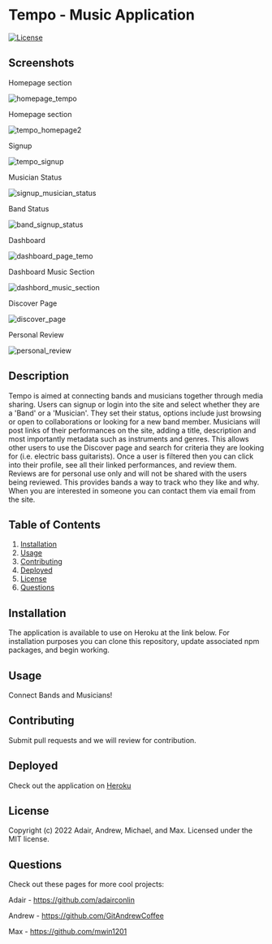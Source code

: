 
  # Tempo - Music Application
  [![License](https://img.shields.io/badge/License-MIT-yellow.svg)](https://opensource.org/licenses/MIT)

  ## Screenshots
  Homepage section

  ![homepage_tempo](https://user-images.githubusercontent.com/90287696/159793287-f5601eee-c508-4c29-888e-f476f409943d.png)

  Homepage section

  ![tempo_homepage2](https://user-images.githubusercontent.com/90287696/159793286-d7d59ad8-1dd7-4960-a1e2-8cde43b7419b.png)

  Signup

  ![tempo_signup](https://user-images.githubusercontent.com/90287696/159793285-1706036a-a356-4b34-b6a1-dfc81584d5b7.png)

  Musician Status

  ![signup_musician_status](https://user-images.githubusercontent.com/90287696/159793284-ac823871-de66-406a-bd71-c166d27ba4d5.png)

  Band Status

  ![band_signup_status](https://user-images.githubusercontent.com/90287696/159793282-77ed789d-a919-441a-bfdc-b3bce8da7c3d.png)

  Dashboard

  ![dashboard_page_temo](https://user-images.githubusercontent.com/90287696/159793280-5afada61-bed2-495a-8421-ef6fa98f7509.png)

  Dashboard Music Section

  ![dashbord_music_section](https://user-images.githubusercontent.com/90287696/159793276-64266451-3b6a-45f5-a512-5a90df035b63.png)

  Discover Page

  ![discover_page](https://user-images.githubusercontent.com/90287696/159793290-3474c1c7-1f5b-4529-8b0e-7c32ea0a633f.png)

  Personal Review

  ![personal_review](https://user-images.githubusercontent.com/90287696/159793289-5247722d-ac5d-46f8-a2b1-bf8c3c906ed7.png)

  ## Description
  Tempo is aimed at connecting bands and musicians together through media sharing. Users can signup or login into the site and select whether they are a 'Band' or a 'Musician'. They set their status, options include just browsing or open to collaborations or looking for a new band member. Musicians will post links of their performances on the site, adding a title, description and most importantly metadata such as instruments and genres. This allows other users to use the Discover page and search for criteria they are looking for (i.e. electric bass guitarists). Once a user is filtered then you can click into their profile, see all their linked performances, and review them. Reviews are for personal use only and will not be shared with the users being reviewed. This provides bands a way to track who they like and why. When you are interested in someone you can contact them via email from the site.

  ## Table of Contents
  1. [Installation](#installation)
  2. [Usage](#usage)
  3. [Contributing](#contributing)
  4. [Deployed](#deployed)
  5. [License](#license)
  6. [Questions](#questions)

  ## Installation
  The application is available to use on Heroku at the link below. For installation purposes you can clone this repository, update associated npm packages, and begin working.

  ## Usage
  Connect Bands and Musicians!

  ## Contributing
  Submit pull requests and we will review for contribution.

  ## Deployed
  Check out the application on [Heroku](https://tempo-musician-search.herokuapp.com/)
  
  ## License
  Copyright (c) 2022 Adair, Andrew, Michael, and Max. Licensed under the MIT license.
  
  ## Questions
  Check out these pages for more cool projects:

  Adair - https://github.com/adairconlin

  Andrew - https://github.com/GitAndrewCoffee

  Max - https://github.com/mwin1201

